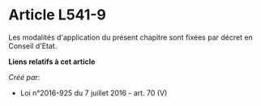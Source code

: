 # Article L541-9

Les modalités d'application du présent chapitre sont fixées par décret en Conseil d'Etat.

**Liens relatifs à cet article**

_Créé par_:

  - Loi n°2016-925 du 7 juillet 2016 - art. 70 (V)
